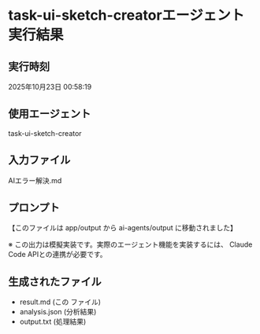 # task-ui-sketch-creatorエージェント実行結果

## 実行時刻
2025年10月23日 00:58:19

## 使用エージェント
task-ui-sketch-creator

## 入力ファイル
AIエラー解決.md

## プロンプト
【このファイルは app/output から ai-agents/output に移動されました】

※ この出力は模擬実装です。実際のエージェント機能を実装するには、
Claude Code APIとの連携が必要です。

## 生成されたファイル
- result.md (この ファイル)
- analysis.json (分析結果)
- output.txt (処理結果)